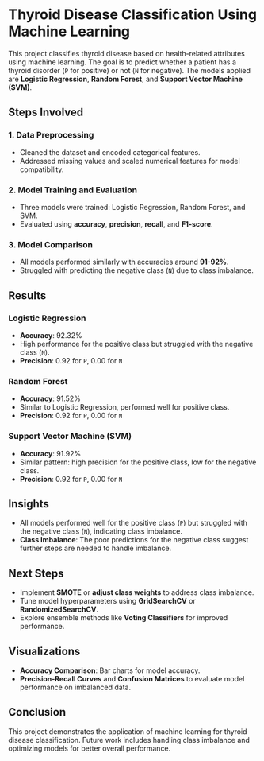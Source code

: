 # Thyroid Disease Classification Using Machine Learning

This project classifies thyroid disease based on health-related attributes using machine learning. The goal is to predict whether a patient has a thyroid disorder (`P` for positive) or not (`N` for negative). The models applied are **Logistic Regression**, **Random Forest**, and **Support Vector Machine (SVM)**.

## Steps Involved

### 1. **Data Preprocessing**
   - Cleaned the dataset and encoded categorical features.
   - Addressed missing values and scaled numerical features for model compatibility.
   
### 2. **Model Training and Evaluation**
   - Three models were trained: Logistic Regression, Random Forest, and SVM.
   - Evaluated using **accuracy**, **precision**, **recall**, and **F1-score**.

### 3. **Model Comparison**
   - All models performed similarly with accuracies around **91-92%**.
   - Struggled with predicting the negative class (`N`) due to class imbalance.

## Results

### Logistic Regression
   - **Accuracy**: 92.32%
   - High performance for the positive class but struggled with the negative class (`N`).
   - **Precision**: 0.92 for `P`, 0.00 for `N`

### Random Forest
   - **Accuracy**: 91.52%
   - Similar to Logistic Regression, performed well for positive class.
   - **Precision**: 0.92 for `P`, 0.00 for `N`

### Support Vector Machine (SVM)
   - **Accuracy**: 91.92%
   - Similar pattern: high precision for the positive class, low for the negative class.
   - **Precision**: 0.92 for `P`, 0.00 for `N`

## Insights
- All models performed well for the positive class (`P`) but struggled with the negative class (`N`), indicating class imbalance.
- **Class Imbalance**: The poor predictions for the negative class suggest further steps are needed to handle imbalance.

## Next Steps
- Implement **SMOTE** or **adjust class weights** to address class imbalance.
- Tune model hyperparameters using **GridSearchCV** or **RandomizedSearchCV**.
- Explore ensemble methods like **Voting Classifiers** for improved performance.

## Visualizations
- **Accuracy Comparison**: Bar charts for model accuracy.
- **Precision-Recall Curves** and **Confusion Matrices** to evaluate model performance on imbalanced data.

## Conclusion
This project demonstrates the application of machine learning for thyroid disease classification. Future work includes handling class imbalance and optimizing models for better overall performance.


